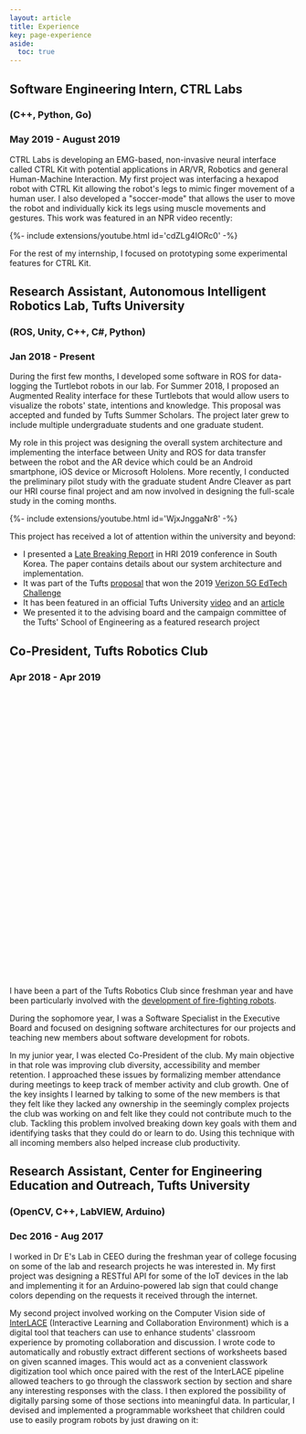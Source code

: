 ```yaml
---
layout: article
title: Experience
key: page-experience
aside:
  toc: true
---
```

## Software Engineering Intern, CTRL Labs
### (C++, Python, Go)
### May 2019 - August 2019

CTRL Labs is developing an EMG-based, non-invasive neural interface called CTRL Kit with potential applications in AR/VR, Robotics and general Human-Machine Interaction. My first project was interfacing a hexapod robot with CTRL Kit allowing the robot's legs to mimic finger movement of a human user. I also developed a "soccer-mode" that allows the user to move the robot and individually kick its legs using muscle movements and gestures. This work was featured in an NPR video recently:
<div>{%- include extensions/youtube.html id='cdZLg4IORc0' -%}</div>

For the rest of my internship, I focused on prototyping some experimental features for CTRL Kit. 

## Research Assistant, Autonomous Intelligent Robotics Lab, Tufts University 
### (ROS, Unity, C++, C#, Python)
### Jan 2018 - Present

During the first few months, I developed some software in ROS for data-logging the Turtlebot robots in our lab. For Summer 2018, I proposed an Augmented Reality interface for these Turtlebots that would allow users to visualize the robots' state, intentions and knowledge. This proposal was accepted and funded by Tufts Summer Scholars. The project later grew to include multiple undergraduate students and one graduate student. 

My role in this project was designing the overall system architecture and implementing the interface between Unity and ROS for data transfer between the robot and the AR device which could be an Android smartphone, iOS device or Microsoft Hololens. More recently, I conducted the preliminary pilot study with the graduate student Andre Cleaver as part our HRI course final project and am now involved in designing the full-scale study in the coming months. 

<div>{%- include extensions/youtube.html id='WjxJnggaNr8' -%}</div>

This project has received a lot of attention within the university and beyond:
- I presented a [Late Breaking Report](https://ieeexplore.ieee.org/document/8673191) in HRI 2019 conference in South Korea. The paper contains details about our system architecture and implementation.
- It was part of the Tufts [proposal](https://www.eecs.tufts.edu/~jsinapov/VAR5G/) that won the 2019 [Verizon 5G EdTech Challenge](https://www.5gedtechchallenge.com/)
- It has been featured in an official Tufts University [video](https://www.youtube.com/watch?v=9_9RNRNd9y8) and an [article](https://now.tufts.edu/articles/hands-research-undergraduates)
- We presented it to the advising board and the campaign committee of the Tufts' School of Engineering as a featured research project


## Co-President, Tufts Robotics Club
### Apr 2018 - Apr 2019

<div class="hero hero--dark" style='height: 500px; background-image: url("/assets/images/experience/club.JPG");'>
</div>

I have been a part of the Tufts Robotics Club since freshman year and have been particularly involved with the [development of fire-fighting robots](/projects.html#trinity-college-international-fire-fighting-robot-contest). 

During the sophomore year, I was a Software Specialist in the Executive Board and focused on designing software architectures for our projects and teaching new members about software development for robots. 

In my junior year, I was elected Co-President of the club. My main objective in that role was improving club diversity, accessibility and member retention. I approached these issues by formalizing member attendance during meetings to keep track of member activity and club growth. One of the key insights I learned by talking to some of the new members is that they felt like they lacked any ownership in the seemingly complex projects the club was working on and felt like they could not contribute much to the club. Tackling this problem involved breaking down key goals with them and identifying tasks that they could do or learn to do. Using this technique with all incoming members also helped increase club productivity.

## Research Assistant, Center for Engineering Education and Outreach, Tufts University
### (OpenCV, C++, LabVIEW, Arduino)
### Dec 2016 - Aug 2017
I worked in Dr E's Lab in CEEO during the freshman year of college focusing on some of the lab and research projects he was interested in. My first project was designing a RESTful API for some of the IoT devices in the lab and implementing it for an Arduino-powered lab sign that could change colors depending on the requests it received through the internet. 

My second project involved working on the Computer Vision side of [InterLACE](https://ceeo.tufts.edu/research/projectsInterLACE.htm) (Interactive Learning and Collaboration Environment) which is a digital tool that teachers can use to enhance students' classroom experience by promoting collaboration and discussion. I wrote code to automatically and robustly extract different sections of worksheets based on given scanned images. This would act as a convenient classwork digitization tool which once paired with the rest of the InterLACE pipeline allowed teachers to go through the classwork section by section and share any interesting responses with the class. I then explored the possibility of digitally parsing some of those sections into meaningful data. In particular, I devised and implemented a programmable worksheet that children could use to easily program robots by just drawing on it:
<div class="hero hero--dark" style='height: 420px; background-image: url("/assets/images/experience/worksheet.PNG");'>
</div>